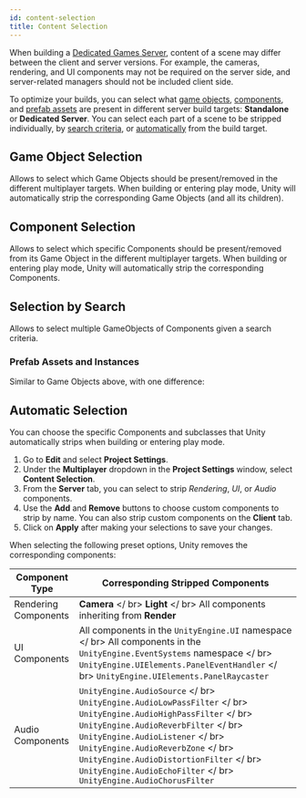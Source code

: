```yaml
---
id: content-selection
title: Content Selection
---
```


When building a [Dedicated Games Server](https://docs.unity3d.com/Manual/dedicated-server.html), content of a scene may differ between the client and server versions. For example, the cameras, rendering, and UI components may not be required on the server side, and server-related managers should not be included client side.

To optimize your builds, you can select what [game objects](#game-object-selection), [components](#component-selection), and [prefab assets](#prefab-assets-and-instances) are present in different server build targets: **Standalone** or **Dedicated Server**. You can select each part of a scene to be stripped individually, by [search criteria](#selection-by-search), or [automatically](#automatic-selection) from the build target.

## Game Object Selection

Allows to select which Game Objects should be present/removed in the different multiplayer targets. When building or entering play mode, Unity will automatically strip the corresponding Game Objects (and all its children).

## Component Selection

Allows to select which specific Components should be present/removed from its Game Object in the different multiplayer targets. When building or entering play mode, Unity will automatically strip the corresponding Components.

## Selection by Search

Allows to select multiple GameObjects of Components given a search criteria.

### Prefab Assets and Instances

Similar to Game Objects above, with one difference:

## Automatic Selection

You can choose the specific Components and subclasses that Unity automatically strips when building or entering play mode.

1. Go to **Edit** and select **Project Settings**.
2. Under the **Multiplayer** dropdown in the **Project Settings** window, select **Content Selection**.
3. From the **Server** tab, you can select to strip *Rendering*, *UI*, or *Audio* components.
4. Use the **Add** and **Remove** buttons to choose custom components to strip by name. You can also strip custom components on the **Client** tab.
5. Click on **Apply** after making your selections to save your changes.

When selecting the following preset options, Unity removes the corresponding components:

| Component Type | Corresponding Stripped Components |
|---|---|
| Rendering Components | **Camera** </ br> **Light** </ br> All components inheriting from **Render** |
| UI Components | All components in the `UnityEngine.UI` namespace </ br> All components in the `UnityEngine.EventSystems` namespace </ br> `UnityEngine.UIElements.PanelEventHandler` </ br> `UnityEngine.UIElements.PanelRaycaster` |
| Audio Components | `UnityEngine.AudioSource` </ br> `UnityEngine.AudioLowPassFilter` </ br> `UnityEngine.AudioHighPassFilter` </ br> `UnityEngine.AudioReverbFilter` </ br> `UnityEngine.AudioListener` </ br> `UnityEngine.AudioReverbZone` </ br> `UnityEngine.AudioDistortionFilter` </ br> `UnityEngine.AudioEchoFilter` </ br> `UnityEngine.AudioChorusFilter` |